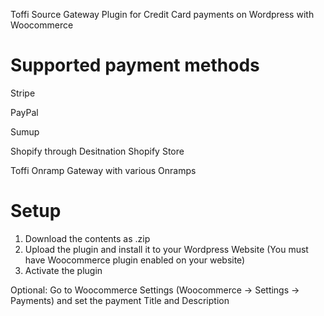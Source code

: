 Toffi Source Gateway Plugin for Credit Card payments on Wordpress with Woocommerce
# Supported payment methods
Stripe

PayPal

Sumup

Shopify through Desitnation Shopify Store

Toffi Onramp Gateway with various Onramps
# Setup
1. Download the contents as .zip
2. Upload the plugin and install it to your Wordpress Website (You must have Woocommerce plugin enabled on your website)
3. Activate the plugin
   
Optional: Go to Woocommerce Settings (Woocommerce -> Settings -> Payments) and set the payment Title and Description
